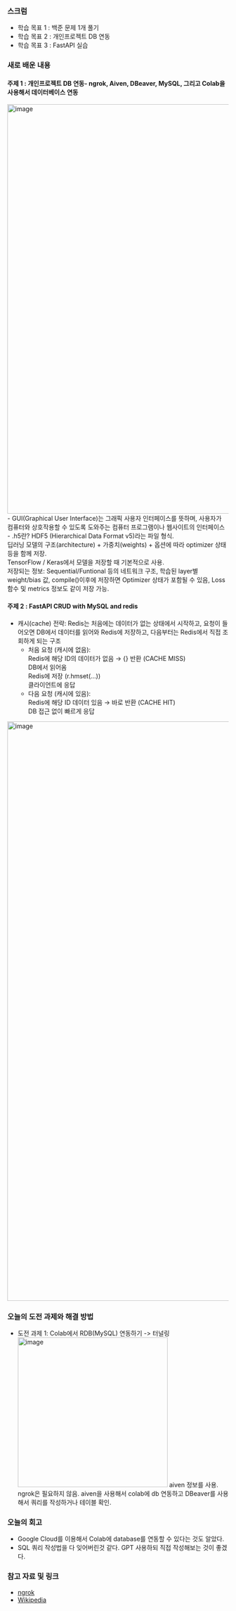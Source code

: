 ### 스크럼 
- 학습 목표 1 : 백준 문제 1개 풀기
- 학습 목표 2 : 개인프로젝트 DB 연동
- 학습 목표 3 : FastAPI 실습

### 새로 배운 내용
#### 주제 1 : 개인프로젝트 DB 연동- ngrok, Aiven, DBeaver, MySQL, 그리고 Colab을 사용해서 데이터베이스 연동 </br>
<img width="932" alt="image" src="https://github.com/user-attachments/assets/0bc5dc01-b657-40f5-8c81-fffc7866fd35" />
- GUI(Graphical User Interface)는 그래픽 사용자 인터페이스를 뜻하며, 사용자가 컴퓨터와 상호작용할 수 있도록 도와주는 컴퓨터 프로그램이나 웹사이트의 인터페이스
- .h5란?
  HDF5 (Hierarchical Data Format v5)라는 파일 형식. </br>
  딥러닝 모델의 구조(architecture) + 가중치(weights) + 옵션에 따라 optimizer 상태 등을 함께 저장. </br>
  TensorFlow / Keras에서 모델을 저장할 때 기본적으로 사용. </br>
  저장되는 정보: Sequential/Funtional 등의 네트워크 구조, 학습된 layer별 weight/bias 값, compile()이후에 저장하면 Optimizer 상태가 포함될 수 있음, Loss 함수 및 metrics 정보도 같이 저장 가능.

#### 주제 2 : FastAPI CRUD with MySQL and redis
- 캐시(cache) 전략: Redis는 처음에는 데이터가 없는 상태에서 시작하고, 요청이 들어오면 DB에서 데이터를 읽어와 Redis에 저장하고, 다음부터는 Redis에서 직접 조회하게 되는 구조 </br>
  - 처음 요청 (캐시에 없음): </br>
      Redis에 해당 ID의 데이터가 없음 → {} 반환 (CACHE MISS) </br>
      DB에서 읽어옴 </br>
      Redis에 저장 (r.hmset(...)) </br>
      클라이언트에 응답 </br>
  - 다음 요청 (캐시에 있음): </br>
      Redis에 해당 ID 데이터 있음 → 바로 반환 (CACHE HIT) </br>
      DB 접근 없이 빠르게 응답 </br>
<img width="1319" alt="image" src="https://github.com/user-attachments/assets/6448a24f-996f-4000-8b83-d385d12efa0b" />


### 오늘의 도전 과제와 해결 방법
- 도전 과제 1: Colab에서 RDB(MySQL) 연동하기 -> 터널링 </br>
  <img width="341" alt="image" src="https://github.com/user-attachments/assets/fbe07b8c-d2a9-4e39-aa97-d9bfa7851661" />
  aiven 정보를 사용. </br>
  ngrok은 필요하지 않음. aiven을 사용해서 colab에 db 연동하고 DBeaver를 사용해서 쿼리를 작성하거나 테이블 확인. </br>
  
### 오늘의 회고
- Google Cloud를 이용해서 Colab에 database를 연동할 수 있다는 것도 알았다.
- SQL 쿼리 작성법을 다 잊어버린것 같다. GPT 사용하되 직접 작성해보는 것이 좋겠다.

### 참고 자료 및 링크
- [ngrok](https://ngrok.com/)
- [Wikipedia](https://ko.wikipedia.org/wiki/%EA%B7%B8%EB%9E%98%ED%94%BD_%EC%82%AC%EC%9A%A9%EC%9E%90_%EC%9D%B8%ED%84%B0%ED%8E%98%EC%9D%B4%EC%8A%A4)
